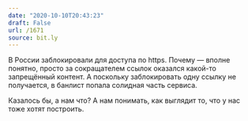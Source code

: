 ```yaml
---
date: "2020-10-10T20:43:23"
draft: False
url: /1671
source: bit.ly
---
```


В России заблокировали  для доступа по https. Почему — вполне понятно, просто за сокращателем ссылок оказался какой-то запрещённый контент. А поскольку заблокировать одну ссылку не получается, в банлист попала солидная часть сервиса. 

Казалось бы, а нам что? А нам понимать, как выглядит то, что у нас тоже хотят построить.
